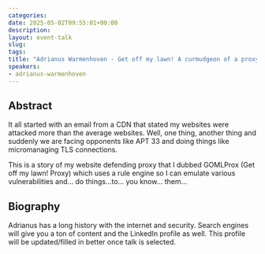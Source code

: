 ```yaml
---
categories:
date: 2025-05-02T09:55:01+00:00
description:
layout: event-talk
slug:
tags:
title: "Adrianus Warmenhoven - Get off my lawn! A curmudgeon of a proxy..."
speakers:
- adrianus-warmenhoven
---
```


## Abstract

It all started with an email from a CDN that stated my websites were attacked more than the average websites.
Well, one thing, another thing and suddenly we are facing opponents like APT 33 and doing things like micromanaging TLS connections.

This is a story of my website defending proxy that I dubbed GOMLProx (Get off my lawn! Proxy) which uses a rule engine so I can emulate various vulnerabilities and... do things...to... you know... them...

## Biography

Adrianus has a long history with the internet and security.
Search engines will give you a ton of content and the LinkedIn profile as well.
This profile will be updated/filled in better once talk is selected.
